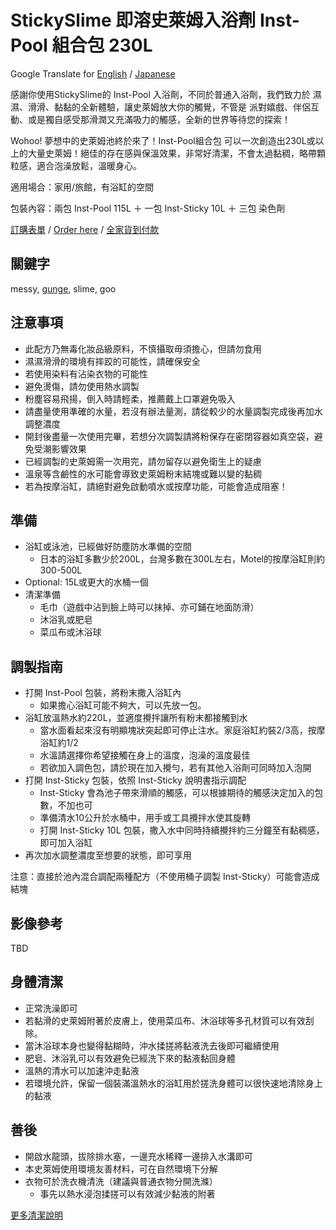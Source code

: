 StickySlime 即溶史萊姆入浴劑 Inst-Pool 組合包 230L
===
Google Translate for [English](https://raw-githubusercontent-com.translate.goog/mizunogin/testing/master/prod_inst_pool230.md?_x_tr_sl=zh-TW&_x_tr_tl=en&_x_tr_hl=zh-TW&_x_tr_pto=wapp) / [Japanese](https://raw-githubusercontent-com.translate.goog/mizunogin/testing/master/prod_inst_pool230.md?_x_tr_sl=zh-TW&_x_tr_tl=ja&_x_tr_hl=zh-TW&_x_tr_pto=wapp)

感謝你使用StickySlime的 Inst-Pool 入浴劑，不同於普通入浴劑，我們致力於 濕濕、滑滑、黏黏的全新體驗，讓史萊姆放大你的觸覺，不管是 派對嬉戲、伴侶互動、或是獨自感受那滑潤又充滿吸力的觸感，全新的世界等待您的探索！

Wohoo! 夢想中的史萊姆池終於來了！Inst-Pool組合包 可以一次創造出230L或以上的大量史萊姆！絕佳的存在感與保溫效果，非常好清潔，不會太過黏稠，略帶顆粒感，適合泡澡放鬆，溫暖身心。

適用場合：家用/旅館，有浴缸的空間

包裝內容：兩包 Inst-Pool 115L ＋ 一包 Inst-Sticky 10L ＋ 三包 染色劑

[訂購表單](https://forms.gle/Z32i8WMWXdbzqyUWA) / [Order here](https://forms.gle/35kck9bTKbRLnpZP8) / [全家貨到付款](https://famistore.famiport.com.tw/287273/index.php?action=fmall_10755895)

關鍵字
---
messy, [gunge](https://en.m.wikipedia.org/wiki/Gunge), slime, goo


注意事項
---
* 此配方乃無毒化妝品級原料，不慎攝取毋須擔心，但請勿食用
* 濕濕滑滑的環境有摔跤的可能性，請確保安全
* 若使用染料有沾染衣物的可能性
* 避免燙傷，請勿使用熱水調製
* 粉塵容易飛揚，倒入時請輕柔，推薦戴上口罩避免吸入
* 請盡量使用準確的水量，若沒有辦法量測，請從較少的水量調製完成後再加水調整濃度
* 開封後盡量一次使用完畢，若想分次調製請將粉保存在密閉容器如真空袋，避免受潮影響效果
* 已經調製的史萊姆需一次用完，請勿留存以避免衛生上的疑慮
* 溫泉等含鹼性的水可能會導致史萊姆粉末結塊或難以變的黏稠
* 若為按摩浴缸，請絕對避免啟動噴水或按摩功能，可能會造成阻塞！


準備
---
* 浴缸或泳池，已經做好防塵防水準備的空間
  * 日本的浴缸多數少於200L，台灣多數在300L左右，Motel的按摩浴缸則約300-500L
* Optional: 15L或更大的水桶一個
* 清潔準備
  * 毛巾（遊戲中沾到臉上時可以抹掉、亦可鋪在地面防滑）
  * 沐浴乳或肥皂
  * 菜瓜布或沐浴球



調製指南
---
* 打開 Inst-Pool 包裝，將粉末撒入浴缸內
  * 如果擔心浴缸可能不夠大，可以先放一包。
* 浴缸放溫熱水約220L，並適度攪拌讓所有粉末都接觸到水
  * 當水面看起來沒有明顯塊狀突起即可停止注水。家庭浴缸約裝2/3高，按摩浴缸約1/2
  * 水溫請選擇你希望接觸在身上的溫度，泡澡的溫度最佳
  * 若欲加入調色包，請於現在加入攪勻，若有其他入浴劑可同時加入泡開
* 打開 Inst-Sticky 包裝，依照 Inst-Sticky 說明書指示調配
  * Inst-Sticky 會為池子帶來滑順的觸感，可以根據期待的觸感決定加入的包數，不加也可
  * 準備清水10公升於水桶中，用手或工具攪拌水使其旋轉
  * 打開 Inst-Sticky 10L 包裝，撒入水中同時持續攪拌約三分鐘至有黏稠感，即可加入浴缸
* 再次加水調整濃度至想要的狀態，即可享用

注意：直接於池內混合調配兩種配方（不使用桶子調製 Inst-Sticky）可能會造成結塊

影像參考
---
TBD

身體清潔
---
* 正常洗澡即可
* 若黏滑的史萊姆附著於皮膚上，使用菜瓜布、沐浴球等多孔材質可以有效刮除。
* 當沐浴球本身也變得黏糊時，沖水揉搓將黏液洗去後即可繼續使用
* 肥皂、沐浴乳可以有效避免已經洗下來的黏液黏回身體
* 溫熱的清水可以加速沖走黏液
* 若環境允許，保留一個裝滿溫熱水的浴缸用於搓洗身體可以很快速地清除身上的黏液

善後
---
* 開啟水龍頭，拔除排水塞，一邊充水稀釋一邊排入水溝即可
* 本史萊姆使用環境友善材料，可在自然環境下分解
* 衣物可於洗衣機清洗（建議與普通衣物分開洗滌）
  * 事先以熱水浸泡揉搓可以有效減少黏液的附著

[更多清潔說明](slime_cleaning.md)